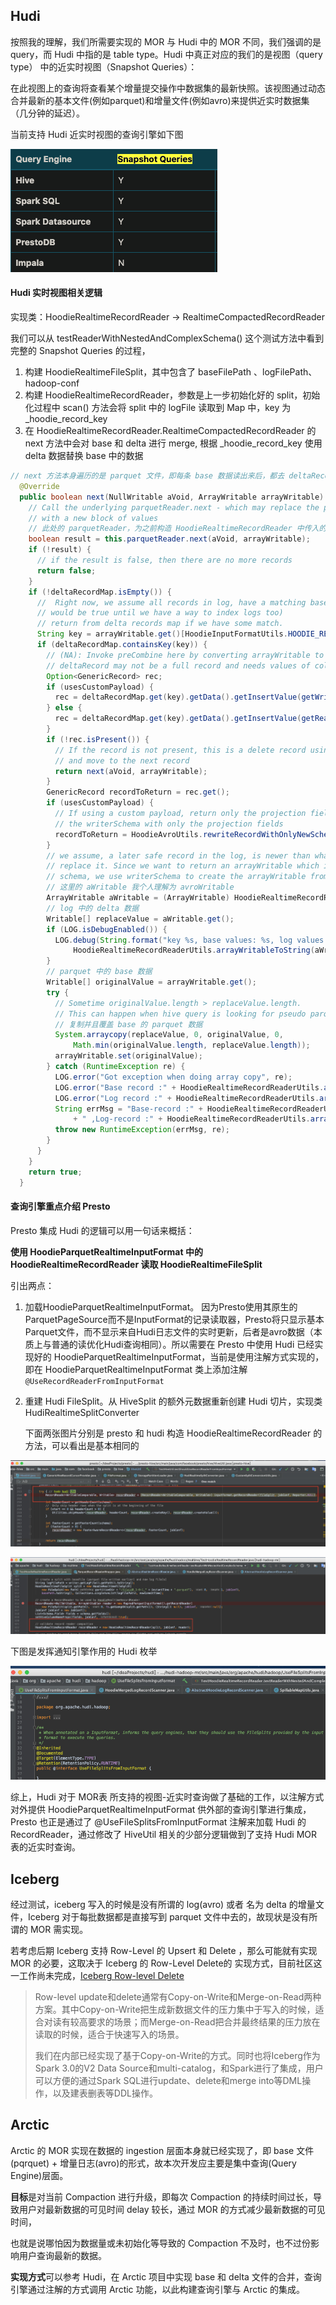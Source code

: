 ## Hudi

按照我的理解，我们所需要实现的 MOR 与 Hudi 中的 MOR 不同，我们强调的是 query，而 Hudi 中指的是 table type。Hudi 中真正对应的我们的是视图（query type） 中的近实时视图（Snapshot Queries）：

在此视图上的查询将查看某个增量提交操作中数据集的最新快照。该视图通过动态合并最新的基本文件(例如parquet)和增量文件(例如avro)来提供近实时数据集（几分钟的延迟）。

当前支持 Hudi 近实时视图的查询引擎如下图

![1](picture/1.png)

#### Hudi 实时视图相关逻辑

实现类：HoodieRealtimeRecordReader -> RealtimeCompactedRecordReader



我们可以从 testReaderWithNestedAndComplexSchema() 这个测试方法中看到完整的 Snapshot Queries 的过程，

1. 构建 HoodieRealtimeFileSplit，其中包含了 baseFilePath 、logFilePath、 hadoop-conf
2. 构建 HoodieRealtimeRecordReader，参数是上一步初始化好的 split，初始化过程中 scan() 方法会将 split 中的 logFile 读取到 Map 中，key 为 _hoodie_record_key
3. 在 HoodieRealtimeRecordReader.RealtimeCompactedRecordReader 的 next 方法中会对 base 和 delta 进行 merge, 根据 _hoodie_record_key 使用 delta 数据替换 base 中的数据

```java
// next 方法本身遍历的是 parquet 文件，即每条 base 数据读出来后，都去 deltaRecordMap 中 contains 下，这里的 HOODIE_RECORD_KEY 就发挥重要作用了，看看有没有对应的 delta 数据
  @Override
  public boolean next(NullWritable aVoid, ArrayWritable arrayWritable) throws IOException {
    // Call the underlying parquetReader.next - which may replace the passed in ArrayWritable
    // with a new block of values 
    // 此处的 parquetReader，为之前构造 HoodieRealtimeRecordReader 中传入的 ParquetRecordReader
    boolean result = this.parquetReader.next(aVoid, arrayWritable);
    if (!result) {
      // if the result is false, then there are no more records
      return false;
    } 
    if (!deltaRecordMap.isEmpty()) {
      //  Right now, we assume all records in log, have a matching base record. (which
      // would be true until we have a way to index logs too)
      // return from delta records map if we have some match.
      String key = arrayWritable.get()[HoodieInputFormatUtils.HOODIE_RECORD_KEY_COL_POS].toString();
      if (deltaRecordMap.containsKey(key)) {
        // (NA): Invoke preCombine here by converting arrayWritable to Avro. This is required since the
        // deltaRecord may not be a full record and needs values of columns from the parquet
        Option<GenericRecord> rec;
        if (usesCustomPayload) {
          rec = deltaRecordMap.get(key).getData().getInsertValue(getWriterSchema());
        } else {
          rec = deltaRecordMap.get(key).getData().getInsertValue(getReaderSchema());
        }
        if (!rec.isPresent()) {
          // If the record is not present, this is a delete record using an empty payload so skip this base record
          // and move to the next record
          return next(aVoid, arrayWritable);
        }
        GenericRecord recordToReturn = rec.get();
        if (usesCustomPayload) {
          // If using a custom payload, return only the projection fields. The readerSchema is a schema derived from
          // the writerSchema with only the projection fields
          recordToReturn = HoodieAvroUtils.rewriteRecordWithOnlyNewSchemaFields(rec.get(), getReaderSchema());
        }
        // we assume, a later safe record in the log, is newer than what we have in the map &
        // replace it. Since we want to return an arrayWritable which is the same length as the elements in the latest
        // schema, we use writerSchema to create the arrayWritable from the latest generic record 
        // 这里的 aWritable 我个人理解为 avroWritable
        ArrayWritable aWritable = (ArrayWritable) HoodieRealtimeRecordReaderUtils.avroToArrayWritable(recordToReturn, getHiveSchema());
        // log 中的 delta 数据
        Writable[] replaceValue = aWritable.get(); 
        if (LOG.isDebugEnabled()) {
          LOG.debug(String.format("key %s, base values: %s, log values: %s", key, HoodieRealtimeRecordReaderUtils.arrayWritableToString(arrayWritable),
              HoodieRealtimeRecordReaderUtils.arrayWritableToString(aWritable)));
        }
        // parquet 中的 base 数据
        Writable[] originalValue = arrayWritable.get(); 
        try {
          // Sometime originalValue.length > replaceValue.length.
          // This can happen when hive query is looking for pseudo parquet columns like BLOCK_OFFSET_INSIDE_FILE
          // 复制并且覆盖 base 的 parquet 数据 
          System.arraycopy(replaceValue, 0, originalValue, 0,
              Math.min(originalValue.length, replaceValue.length));
          arrayWritable.set(originalValue); 
        } catch (RuntimeException re) {
          LOG.error("Got exception when doing array copy", re);
          LOG.error("Base record :" + HoodieRealtimeRecordReaderUtils.arrayWritableToString(arrayWritable));
          LOG.error("Log record :" + HoodieRealtimeRecordReaderUtils.arrayWritableToString(aWritable));
          String errMsg = "Base-record :" + HoodieRealtimeRecordReaderUtils.arrayWritableToString(arrayWritable)
              + " ,Log-record :" + HoodieRealtimeRecordReaderUtils.arrayWritableToString(aWritable) + " ,Error :" + re.getMessage();
          throw new RuntimeException(errMsg, re);
        }
      }
    }
    return true;
  }
```



#### 查询引擎重点介绍 Presto 

Presto 集成 Hudi 的逻辑可以用一句话来概括：

**使用 HoodieParquetRealtimeInputFormat 中的 HoodieRealtimeRecordReader 读取 HoodieRealtimeFileSplit**

引出两点：

1. 加载HoodieParquetRealtimeInputFormat。 因为Presto使用其原生的ParquetPageSource而不是InputFormat的记录读取器，Presto将只显示基本Parquet文件，而不显示来自Hudi日志文件的实时更新，后者是avro数据（本质上与普通的读优化Hudi查询相同）。所以需要在 Presto 中使用 Hudi 已经实现好的 HoodieParquetRealtimeInputFormat，当前是使用注解方式实现的，即在 HoodieParquetRealtimeInputFormat 类上添加注解 `@UseRecordReaderFromInputFormat`

2. 重建 Hudi FileSplit。从 HiveSplit 的额外元数据重新创建 Hudi 切片，实现类 HudiRealtimeSplitConverter

    下面两张图片分别是 presto 和 hudi 构造 HoodieRealtimeRecordReader 的方法，可以看出是基本相同的



![2](picture/2.png)

![3](picture/3.png)

下图是发挥通知引擎作用的 Hudi 枚举

![4](picture/4.png)

综上，Hudi 对于 MOR表 所支持的视图-近实时查询做了基础的工作，以注解方式对外提供 HoodieParquetRealtimeInputFormat 供外部的查询引擎进行集成，Presto 也正是通过了 @UseFileSplitsFromInputFormat 注解来加载 Hudi 的 RecordReader，通过修改了 HiveUtil 相关的少部分逻辑做到了支持 Hudi MOR 表的近实时查询。

## Iceberg

经过测试，iceberg 写入的时候是没有所谓的 log(avro) 或者 名为 delta 的增量文件，Iceberg 对于每批数据都是直接写到 parquet 文件中去的，故现状是没有所谓的 MOR 需实现。

若考虑后期 Iceberg 支持 Row-Level 的 Upsert 和 Delete ，那么可能就有实现 MOR 的必要，这取决于 Iceberg 的 Row-Level Delete的 实现方式，目前社区这一工作尚未完成，[Iceberg Row-level Delete](https://github.com/apache/iceberg/milestone/4) 

> Row-level update和delete通常有Copy-on-Write和Merge-on-Read两种方案。其中Copy-on-Write把生成新数据文件的压力集中于写入的时候，适合对读有较高要求的场景；而Merge-on-Read把合并最终结果的压力放在读取的时候，适合于快速写入的场景。
>
> 我们在内部已经实现了基于Copy-on-Write的方式。同时也将Iceberg作为Spark 3.0的V2 Data Source和multi-catalog，和Spark进行了集成，用户可以方便的通过Spark SQL进行update、delete和merge into等DML操作，以及建表删表等DDL操作。



## Arctic

Arctic 的 MOR 实现在数据的 ingestion 层面本身就已经实现了，即 base 文件(pqrquet) + 增量日志(avro)的形式，故本次开发应主要是集中查询(Query Engine)层面。

**目标**是对当前 Compaction 进行升级，即每次 Compaction 的持续时间过长，导致用户对最新数据的可见时间 delay 较长，通过 MOR 的方式减少最新数据的可见时间，

也就是说哪怕因为数据量或未初始化等导致的 Compaction 不及时，也不过份影响用户查询最新的数据。

**实现方式**可以参考 Hudi，在 Arctic 项目中实现 base 和 delta 文件的合并，查询引擎通过注解的方式调用 Arctic 功能，以此构建查询引擎与 Arctic 的集成。